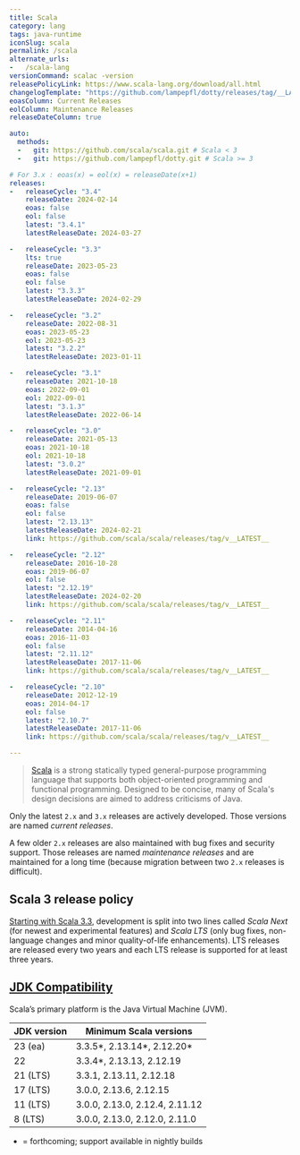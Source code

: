 ```yaml
---
title: Scala
category: lang
tags: java-runtime
iconSlug: scala
permalink: /scala
alternate_urls:
-   /scala-lang
versionCommand: scalac -version
releasePolicyLink: https://www.scala-lang.org/download/all.html
changelogTemplate: "https://github.com/lampepfl/dotty/releases/tag/__LATEST__"
eoasColumn: Current Releases
eolColumn: Maintenance Releases
releaseDateColumn: true

auto:
  methods:
  -   git: https://github.com/scala/scala.git # Scala < 3
  -   git: https://github.com/lampepfl/dotty.git # Scala >= 3

# For 3.x : eoas(x) = eol(x) = releaseDate(x+1)
releases:
-   releaseCycle: "3.4"
    releaseDate: 2024-02-14
    eoas: false
    eol: false
    latest: "3.4.1"
    latestReleaseDate: 2024-03-27

-   releaseCycle: "3.3"
    lts: true
    releaseDate: 2023-05-23
    eoas: false
    eol: false
    latest: "3.3.3"
    latestReleaseDate: 2024-02-29

-   releaseCycle: "3.2"
    releaseDate: 2022-08-31
    eoas: 2023-05-23
    eol: 2023-05-23
    latest: "3.2.2"
    latestReleaseDate: 2023-01-11

-   releaseCycle: "3.1"
    releaseDate: 2021-10-18
    eoas: 2022-09-01
    eol: 2022-09-01
    latest: "3.1.3"
    latestReleaseDate: 2022-06-14

-   releaseCycle: "3.0"
    releaseDate: 2021-05-13
    eoas: 2021-10-18
    eol: 2021-10-18
    latest: "3.0.2"
    latestReleaseDate: 2021-09-01

-   releaseCycle: "2.13"
    releaseDate: 2019-06-07
    eoas: false
    eol: false
    latest: "2.13.13"
    latestReleaseDate: 2024-02-21
    link: https://github.com/scala/scala/releases/tag/v__LATEST__

-   releaseCycle: "2.12"
    releaseDate: 2016-10-28
    eoas: 2019-06-07
    eol: false
    latest: "2.12.19"
    latestReleaseDate: 2024-02-20
    link: https://github.com/scala/scala/releases/tag/v__LATEST__

-   releaseCycle: "2.11"
    releaseDate: 2014-04-16
    eoas: 2016-11-03
    eol: false
    latest: "2.11.12"
    latestReleaseDate: 2017-11-06
    link: https://github.com/scala/scala/releases/tag/v__LATEST__

-   releaseCycle: "2.10"
    releaseDate: 2012-12-19
    eoas: 2014-04-17
    eol: false
    latest: "2.10.7"
    latestReleaseDate: 2017-11-06
    link: https://github.com/scala/scala/releases/tag/v__LATEST__

---
```


> [Scala](https://www.scala-lang.org/) is a strong statically typed general-purpose programming
> language that supports both object-oriented programming and functional programming. Designed to be
> concise, many of Scala's design decisions are aimed to address criticisms of Java.

Only the latest `2.x` and `3.x` releases are actively developed. Those versions are named _current
releases_.

A few older `2.x` releases are also maintained with bug fixes and security support. Those releases
are named _maintenance releases_ and are maintained for a long time (because migration between two
`2.x` releases is difficult).

## Scala 3 release policy

[Starting with Scala 3.3](https://www.scala-lang.org/blog/2022/08/17/long-term-compatibility-plans.html "Long-term compatibility plans for Scala 3"),
development is split into two lines called _Scala Next_ (for newest and experimental
features) and _Scala LTS_ (only bug fixes, non-language changes and minor
quality-of-life enhancements). LTS releases are released every two years and each LTS
release is supported for at least three years.

## [JDK Compatibility](https://docs.scala-lang.org/overviews/jdk-compatibility/overview.html)

Scala’s primary platform is the Java Virtual Machine (JVM).

| JDK version | Minimum Scala versions         |
|-------------|--------------------------------|
| 23 (ea)     | 3.3.5*, 2.13.14*, 2.12.20*     |
| 22          | 3.3.4*, 2.13.13, 2.12.19       |
| 21 (LTS)    | 3.3.1, 2.13.11, 2.12.18        |
| 17 (LTS)    | 3.0.0, 2.13.6, 2.12.15         |
| 11 (LTS)    | 3.0.0, 2.13.0, 2.12.4, 2.11.12 |
| 8 (LTS)     | 3.0.0, 2.13.0, 2.12.0, 2.11.0  |

* = forthcoming; support available in nightly builds
